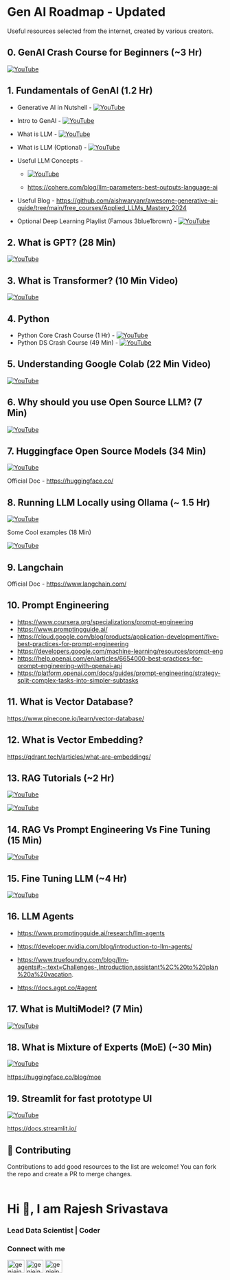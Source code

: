 
<h1 align="left">Gen AI Roadmap - Updated</h1>
Useful resources selected from the internet, created by various creators.

## 0. GenAI Crash Course for Beginners (~3 Hr)
[![YouTube](https://img.shields.io/badge/YouTube-Video-green)](https://www.youtube.com/watch?v=d4yCWBGFCEs)


## 1. Fundamentals of GenAI (1.2 Hr)
* Generative AI in Nutshell - [![YouTube](https://img.shields.io/badge/YouTube-Video-green)](https://www.youtube.com/watch?v=2IK3DFHRFfw)
* Intro to GenAI - [![YouTube](https://img.shields.io/badge/YouTube-Video-green)](https://www.youtube.com/watch?v=cZaNf2rA30k&list)
* What is LLM - [![YouTube](https://img.shields.io/badge/YouTube-Video-green)](https://www.youtube.com/watch?v=RBzXsQHjptQ&list)
* What is LLM (Optional) - [![YouTube](https://img.shields.io/badge/YouTube-Video-green)](https://www.youtube.com/watch?v=osKyvYJ3PRM) 

* Useful LLM Concepts - 
   * [![YouTube](https://img.shields.io/badge/YouTube-Video-green)](https://www.youtube.com/watch?v=mh1RBdQeKdU&list=PL02dtxLisSijKxtTNoRbQ47RWdGZ27wN0&index=12) 
   
   * https://cohere.com/blog/llm-parameters-best-outputs-language-ai
   
* Useful Blog - https://github.com/aishwaryanr/awesome-generative-ai-guide/tree/main/free_courses/Applied_LLMs_Mastery_2024
* Optional Deep Learning Playlist (Famous 3blue1brown) - [![YouTube](https://img.shields.io/badge/YouTube-Video-green)](https://www.youtube.com/playlist?list=PLZHQObOWTQDNU6R1_67000Dx_ZCJB-3pi) 


## 2. What is GPT? (28 Min) 

[![YouTube](https://img.shields.io/badge/YouTube-Video-green)](https://www.youtube.com/watch?v=wjZofJX0v4M)


## 3. What is Transformer? (10 Min Video)

[![YouTube](https://img.shields.io/badge/YouTube-Video-green)](https://www.youtube.com/watch?v=SZorAJ4I-sA)


## 4. Python 

* Python Core Crash Course (1 Hr) -  [![YouTube](https://img.shields.io/badge/YouTube-Video-green)](https://www.youtube.com/watch?v=kqtD5dpn9C8)
* Python DS Crash Course (49 Min) - [![YouTube](https://img.shields.io/badge/YouTube-Video-green)](https://www.youtube.com/watch?v=7eh4d6sabA0)

## 5. Understanding Google Colab (22 Min Video)

[![YouTube](https://img.shields.io/badge/YouTube-Video-green)](https://www.youtube.com/watch?v=0egNLDwwCSk&list=PL02dtxLisSijKxtTNoRbQ47RWdGZ27wN0)


## 6. Why should you use Open Source LLM? (7 Min)

[![YouTube](https://img.shields.io/badge/YouTube-Video-green)](https://www.youtube.com/watch?v=y9k-U9AuDeM)


## 7. Huggingface Open Source Models (34 Min)

[![YouTube](https://img.shields.io/badge/YouTube-Video-green)](https://www.youtube.com/watch?v=wMqo7-d4T4Y&list=PL02dtxLisSijKxtTNoRbQ47RWdGZ27wN0&index=3)


Official Doc - https://huggingface.co/


## 8. Running LLM Locally using Ollama (~ 1.5 Hr)

[![YouTube](https://img.shields.io/badge/YouTube-Video-green)](https://www.youtube.com/playlist?list=PL8motc6AQftkWtR16gGQWSVrH4bvbEETo)

Some Cool examples (18 Min)

[![YouTube](https://img.shields.io/badge/YouTube-Video-green)](https://www.youtube.com/watch?v=h_GTxRFYETY)


## 9. Langchain

Official Doc - https://www.langchain.com/


## 10. Prompt Engineering

* https://www.coursera.org/specializations/prompt-engineering
* https://www.promptingguide.ai/
* https://cloud.google.com/blog/products/application-development/five-best-practices-for-prompt-engineering
* https://developers.google.com/machine-learning/resources/prompt-eng
* https://help.openai.com/en/articles/6654000-best-practices-for-prompt-engineering-with-openai-api
* https://platform.openai.com/docs/guides/prompt-engineering/strategy-split-complex-tasks-into-simpler-subtasks


## 11. What is Vector Database?

https://www.pinecone.io/learn/vector-database/


## 12. What is Vector Embedding?

https://qdrant.tech/articles/what-are-embeddings/


## 13. RAG Tutorials (~2 Hr)

[![YouTube](https://img.shields.io/badge/YouTube-Video-green)](https://www.youtube.com/playlist?app=desktop&list=PLfaIDFEXuae2LXbO1_PKyVJiQ23ZztA0x)

[![YouTube](https://img.shields.io/badge/YouTube-Video-green)](https://www.youtube.com/watch?v=u5Vcrwpzoz8&t)


## 14. RAG Vs Prompt Engineering Vs Fine Tuning (15 Min)

[![YouTube](https://img.shields.io/badge/YouTube-Video-green)](https://www.youtube.com/watch?v=YVWxbHJakgg)


## 15. Fine Tuning LLM (~4 Hr)

[![YouTube](https://img.shields.io/badge/YouTube-Video-green)](https://www.youtube.com/playlist?list=PLZoTAELRMXVN9VbAx5I2VvloTtYmlApe3)


## 16. LLM Agents

* https://www.promptingguide.ai/research/llm-agents
* https://developer.nvidia.com/blog/introduction-to-llm-agents/
* https://www.truefoundry.com/blog/llm-agents#:~:text=Challenges-,Introduction,assistant%2C%20to%20plan%20a%20vacation.

* https://docs.agpt.co/#agent


## 17. What is MultiModel? (7 Min)

[![YouTube](https://img.shields.io/badge/YouTube-Video-green)](https://www.youtube.com/watch?v=WkoytlA3MoQ)


## 18. What is Mixture of Experts (MoE) (~30 Min)

[![YouTube](https://img.shields.io/badge/YouTube-Video-green)](https://www.youtube.com/watch?v=mwO6v4BlgZQ)

https://huggingface.co/blog/moe


## 19. Streamlit for fast prototype UI

[![YouTube](https://img.shields.io/badge/YouTube-Video-green)](https://www.youtube.com/watch?v=20V_ZB7taCM)

https://docs.streamlit.io/


## 🤝 Contributing

Contributions to add good resources to the list are welcome! You can fork the repo and create a PR to merge changes.<br /><br />

<h1 align="left">Hi 👋, I am Rajesh Srivastava</h1>
<h3 align="left">Lead Data Scientist | Coder</h3>

<h3 align="left">Connect with me</h3>
<p align="left">
<a href="https://instagram.com/genieincodebottle" target="blank"><img align="center" src="https://raw.githubusercontent.com/rahuldkjain/github-profile-readme-generator/master/src/images/icons/Social/instagram.svg" alt="genieincodebottle" height="30" width="40" /></a>
<a href="https://www.youtube.com/c/genieincodebottle" target="blank"><img align="center" src="https://raw.githubusercontent.com/rahuldkjain/github-profile-readme-generator/master/src/images/icons/Social/youtube.svg" alt="genieincodebottle" height="30" width="40" /></a>
<a href="https://kaggle.com/genieincodebottle" target="blank"><img align="center" src="https://raw.githubusercontent.com/rahuldkjain/github-profile-readme-generator/master/src/images/icons/Social/kaggle.svg" alt="genieincodebottle" height="30" width="40" /></a>
</p>